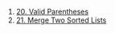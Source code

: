 1. [20. Valid Parentheses](https://leetcode.com/problems/valid-parentheses)
1. [21. Merge Two Sorted Lists](https://leetcode.com/problems/merge-two-sorted-lists)
